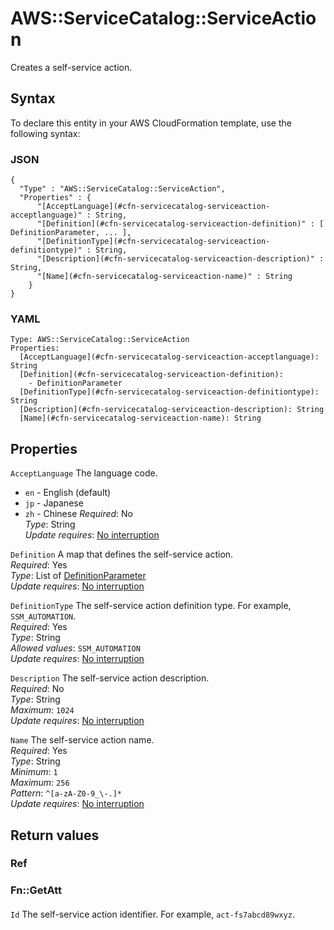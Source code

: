 # AWS::ServiceCatalog::ServiceAction<a name="aws-resource-servicecatalog-serviceaction"></a>

Creates a self\-service action\.

## Syntax<a name="aws-resource-servicecatalog-serviceaction-syntax"></a>

To declare this entity in your AWS CloudFormation template, use the following syntax:

### JSON<a name="aws-resource-servicecatalog-serviceaction-syntax.json"></a>

```
{
  "Type" : "AWS::ServiceCatalog::ServiceAction",
  "Properties" : {
      "[AcceptLanguage](#cfn-servicecatalog-serviceaction-acceptlanguage)" : String,
      "[Definition](#cfn-servicecatalog-serviceaction-definition)" : [ DefinitionParameter, ... ],
      "[DefinitionType](#cfn-servicecatalog-serviceaction-definitiontype)" : String,
      "[Description](#cfn-servicecatalog-serviceaction-description)" : String,
      "[Name](#cfn-servicecatalog-serviceaction-name)" : String
    }
}
```

### YAML<a name="aws-resource-servicecatalog-serviceaction-syntax.yaml"></a>

```
Type: AWS::ServiceCatalog::ServiceAction
Properties: 
  [AcceptLanguage](#cfn-servicecatalog-serviceaction-acceptlanguage): String
  [Definition](#cfn-servicecatalog-serviceaction-definition): 
    - DefinitionParameter
  [DefinitionType](#cfn-servicecatalog-serviceaction-definitiontype): String
  [Description](#cfn-servicecatalog-serviceaction-description): String
  [Name](#cfn-servicecatalog-serviceaction-name): String
```

## Properties<a name="aws-resource-servicecatalog-serviceaction-properties"></a>

`AcceptLanguage`  <a name="cfn-servicecatalog-serviceaction-acceptlanguage"></a>
The language code\.  
+ `en` \- English \(default\)
+ `jp` \- Japanese
+ `zh` \- Chinese
*Required*: No  
*Type*: String  
*Update requires*: [No interruption](https://docs.aws.amazon.com/AWSCloudFormation/latest/UserGuide/using-cfn-updating-stacks-update-behaviors.html#update-no-interrupt)

`Definition`  <a name="cfn-servicecatalog-serviceaction-definition"></a>
A map that defines the self\-service action\.  
*Required*: Yes  
*Type*: List of [DefinitionParameter](aws-properties-servicecatalog-serviceaction-definitionparameter.md)  
*Update requires*: [No interruption](https://docs.aws.amazon.com/AWSCloudFormation/latest/UserGuide/using-cfn-updating-stacks-update-behaviors.html#update-no-interrupt)

`DefinitionType`  <a name="cfn-servicecatalog-serviceaction-definitiontype"></a>
The self\-service action definition type\. For example, `SSM_AUTOMATION`\.  
*Required*: Yes  
*Type*: String  
*Allowed values*: `SSM_AUTOMATION`  
*Update requires*: [No interruption](https://docs.aws.amazon.com/AWSCloudFormation/latest/UserGuide/using-cfn-updating-stacks-update-behaviors.html#update-no-interrupt)

`Description`  <a name="cfn-servicecatalog-serviceaction-description"></a>
The self\-service action description\.  
*Required*: No  
*Type*: String  
*Maximum*: `1024`  
*Update requires*: [No interruption](https://docs.aws.amazon.com/AWSCloudFormation/latest/UserGuide/using-cfn-updating-stacks-update-behaviors.html#update-no-interrupt)

`Name`  <a name="cfn-servicecatalog-serviceaction-name"></a>
The self\-service action name\.  
*Required*: Yes  
*Type*: String  
*Minimum*: `1`  
*Maximum*: `256`  
*Pattern*: `^[a-zA-Z0-9_\-.]*`  
*Update requires*: [No interruption](https://docs.aws.amazon.com/AWSCloudFormation/latest/UserGuide/using-cfn-updating-stacks-update-behaviors.html#update-no-interrupt)

## Return values<a name="aws-resource-servicecatalog-serviceaction-return-values"></a>

### Ref<a name="aws-resource-servicecatalog-serviceaction-return-values-ref"></a>

### Fn::GetAtt<a name="aws-resource-servicecatalog-serviceaction-return-values-fn--getatt"></a>

#### <a name="aws-resource-servicecatalog-serviceaction-return-values-fn--getatt-fn--getatt"></a>

`Id`  <a name="Id-fn::getatt"></a>
The self\-service action identifier\. For example, `act-fs7abcd89wxyz`\.